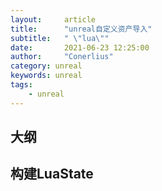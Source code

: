 ```yaml
---
layout:     article
title:      "unreal自定义资产导入"
subtitle:   " \"lua\""
date:       2021-06-23 12:25:00
author:     "Conerlius"
category: unreal
keywords: unreal
tags:
    - unreal
---
```


## 大纲


## 构建LuaState

